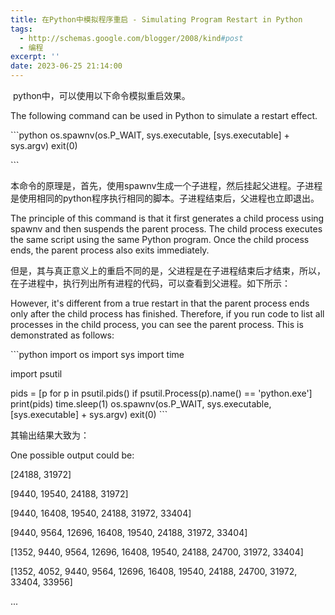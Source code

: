 ```yaml
---
title: 在Python中模拟程序重启 - Simulating Program Restart in Python
tags:
  - http://schemas.google.com/blogger/2008/kind#post
  - 编程
excerpt: ''
date: 2023-06-25 21:14:00
---
```


<!-- more -->
 python中，可以使用以下命令模拟重启效果。

The following command can be used in Python to simulate a restart effect.

\`\`\`python
os.spawnv(os.P\_WAIT, sys.executable, \[sys.executable\] + sys.argv)
exit(0)

\`\`\`

本命令的原理是，首先，使用spawnv生成一个子进程，然后挂起父进程。子进程是使用相同的python程序执行相同的脚本。子进程结束后，父进程也立即退出。

The principle of this command is that it first generates a child process using spawnv and then suspends the parent process. The child process executes the same script using the same Python program. Once the child process ends, the parent process also exits immediately.

  

但是，其与真正意义上的重启不同的是，父进程是在子进程结束后才结束，所以，在子进程中，执行列出所有进程的代码，可以查看到父进程。如下所示：

However, it's different from a true restart in that the parent process ends only after the child process has finished. Therefore, if you run code to list all processes in the child process, you can see the parent process. This is demonstrated as follows:

\`\`\`python
import os
import sys
import time

import psutil


pids = \[p for p in psutil.pids() if psutil.Process(p).name() == 'python.exe'\]
print(pids)
time.sleep(1)
os.spawnv(os.P\_WAIT, sys.executable, \[sys.executable\] + sys.argv)
exit(0)
\`\`\`

其输出结果大致为：

One possible output could be:

  

\[24188, 31972\]

\[9440, 19540, 24188, 31972\]

\[9440, 16408, 19540, 24188, 31972, 33404\]

\[9440, 9564, 12696, 16408, 19540, 24188, 31972, 33404\]

\[1352, 9440, 9564, 12696, 16408, 19540, 24188, 24700, 31972, 33404\]

\[1352, 4052, 9440, 9564, 12696, 16408, 19540, 24188, 24700, 31972, 33404, 33956\]

...